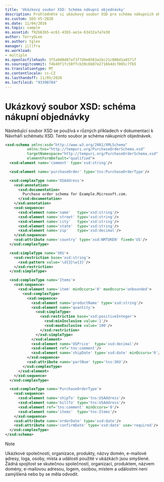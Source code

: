 ```yaml
---
title: 'Ukázkový soubor XSD: Schéma nákupní objednávky'
description: Prohlédněte si ukázkový soubor XSD pro schéma nákupních objednávek, který se používá v různých příkladech v dokumentaci k Návrháři schématu XSD.
ms.custom: SEO-VS-2020
ms.date: 11/04/2016
ms.topic: sample
ms.assetid: f92b63b5-ec61-43b5-ae1e-63432a7a7e30
author: TerryGLee
ms.author: tglee
manager: jillfra
ms.workload:
- multiple
ms.openlocfilehash: 3f5a9d8d87af3f7d9e8583a1bc21c008d1a8571f
ms.sourcegitcommit: f4b49f1fc50ffcb39c6b87e2716b4dc7085c7fb5
ms.translationtype: MT
ms.contentlocale: cs-CZ
ms.lasthandoff: 11/05/2020
ms.locfileid: "93398784"
---
```

# <a name="sample-xsd-file-purchase-order-schema"></a>Ukázkový soubor XSD: schéma nákupní objednávky

Následující soubor XSD se používá v různých příkladech v dokumentaci k Návrháři schématu XSD. Tento soubor je schéma nákupních objednávek.

```xml
<xsd:schema xmlns:xsd="http://www.w3.org/2001/XMLSchema"
          xmlns:tns="http://tempuri.org/PurchaseOrderSchema.xsd"
          targetNamespace="http://tempuri.org/PurchaseOrderSchema.xsd"
          elementFormDefault="qualified">
  <xsd:element name='comment' type='xsd:string'/>

  <xsd:element name='purchaseOrder' type='tns:PurchaseOrderType'/>

  <xsd:complexType name='USAddress'>
    <xsd:annotation>
      <xsd:documentation>
        Purchase order schema for Example.Microsoft.com.
      </xsd:documentation>
    </xsd:annotation>
    <xsd:sequence>
      <xsd:element name='name'   type='xsd:string'/>
      <xsd:element name='street' type='xsd:string'/>
      <xsd:element name='city'   type='xsd:string'/>
      <xsd:element name='state'  type='xsd:string'/>
      <xsd:element name='zip'    type='xsd:decimal'/>
    </xsd:sequence>
    <xsd:attribute name='country' type='xsd:NMTOKEN' fixed='US'/>
  </xsd:complexType>

  <xsd:simpleType name='SKU'>
    <xsd:restriction base='xsd:string'>
      <xsd:pattern value='\d{3}\w{3}'/>
    </xsd:restriction>
  </xsd:simpleType>

  <xsd:complexType name='Items'>
    <xsd:sequence>
      <xsd:element name='item' minOccurs='0' maxOccurs='unbounded'>
        <xsd:complexType>
          <xsd:sequence>
            <xsd:element name='productName' type='xsd:string'/>
            <xsd:element name='quantity'>
              <xsd:simpleType>
                <xsd:restriction base='xsd:positiveInteger'>
                  <xsd:minInclusive value='1'/>
                  <xsd:maxExclusive value='100'/>
                </xsd:restriction>
              </xsd:simpleType>
            </xsd:element>
            <xsd:element name='USPrice'  type='xsd:decimal'/>
            <xsd:element ref='tns:comment'/>
            <xsd:element name='shipDate' type='xsd:date' minOccurs='0'/>
          </xsd:sequence>
          <xsd:attribute name='partNum' type='tns:SKU'/>
        </xsd:complexType>
      </xsd:element>
    </xsd:sequence>
  </xsd:complexType>

  <xsd:complexType name='PurchaseOrderType'>
    <xsd:sequence>
      <xsd:element name='shipTo' type='tns:USAddress'/>
      <xsd:element name='billTo' type='tns:USAddress'/>
      <xsd:element ref='tns:comment' minOccurs='0'/>
      <xsd:element name='items'  type='tns:Items'/>
    </xsd:sequence>
    <xsd:attribute name='orderDate' type='xsd:date'/>
    <xsd:attribute name='confirmDate' type='xsd:date' use='required'/>
  </xsd:complexType>
</xsd:schema>
```

> [!NOTE]
> Ukázkové společnosti, organizace, produkty, názvy domén, e-mailové adresy, loga, osoby, místa a události použité v ukázkách jsou smyšlené. Žádná spojitost se skutečnou společností, organizací, produktem, názvem domény, e-mailovou adresou, logem, osobou, místem a událostmi není zamýšlená nebo by se měla odvodit.
